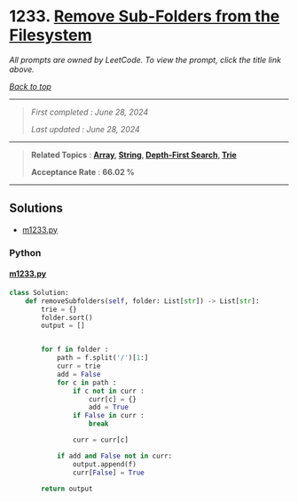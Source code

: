 # 1233. [Remove Sub-Folders from the Filesystem](<https://leetcode.com/problems/remove-sub-folders-from-the-filesystem>)

*All prompts are owned by LeetCode. To view the prompt, click the title link above.*

*[Back to top](<../README.md>)*

------

> *First completed : June 28, 2024*
>
> *Last updated : June 28, 2024*

------

> **Related Topics** : **[Array](<by_topic/Array.md>), [String](<by_topic/String.md>), [Depth-First Search](<by_topic/Depth-First Search.md>), [Trie](<by_topic/Trie.md>)**
>
> **Acceptance Rate** : **66.02 %**

------

## Solutions

- [m1233.py](<../my-submissions/m1233.py>)
### Python
#### [m1233.py](<../my-submissions/m1233.py>)
```Python
class Solution:
    def removeSubfolders(self, folder: List[str]) -> List[str]:
        trie = {}
        folder.sort()
        output = []


        for f in folder :
            path = f.split('/')[1:]
            curr = trie
            add = False
            for c in path :
                if c not in curr :
                    curr[c] = {}
                    add = True
                if False in curr :
                    break

                curr = curr[c]

            if add and False not in curr:
                output.append(f)
                curr[False] = True

        return output
```

